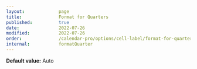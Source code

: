 ```yaml
---
layout:             page
title:              Format for Quarters
published:          true
date:               2022-07-26
modified:           2022-07-26
order:              /calendar-pro/options/cell-label/format-for-quarters
internal:           formatQuarter
---
```

**Default value:** Auto
